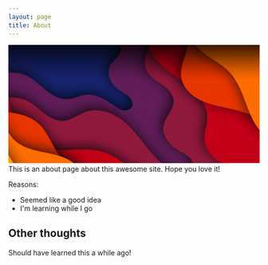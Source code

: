```yaml
---
layout: page
title: About
---
```


<img src="https://github.com/scott-good/blog/blob/main/ColorWaves_BG.jpg" />This is an about page about this awesome site.
Hope you love it!

Reasons:
- Seemed like a good idea
- I'm learning while I go

## Other thoughts

Should have learned this a while ago!
